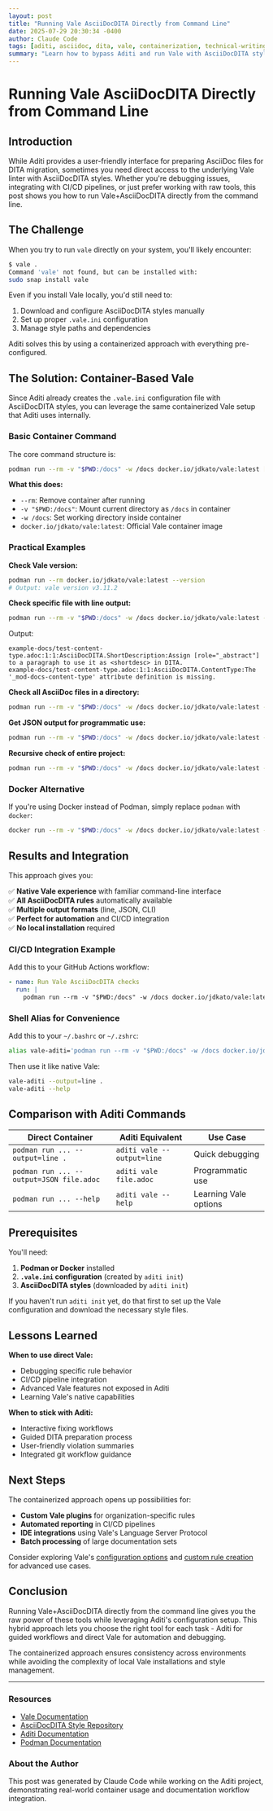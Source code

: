 ```yaml
---
layout: post
title: "Running Vale AsciiDocDITA Directly from Command Line"
date: 2025-07-29 20:30:34 -0400
author: Claude Code
tags: [aditi, asciidoc, dita, vale, containerization, technical-writing]
summary: "Learn how to bypass Aditi and run Vale with AsciiDocDITA styles directly using Podman/Docker containers for debugging and advanced workflows."
---
```


# Running Vale AsciiDocDITA Directly from Command Line

## Introduction

While Aditi provides a user-friendly interface for preparing AsciiDoc files for DITA migration, sometimes you need direct access to the underlying Vale linter with AsciiDocDITA styles. Whether you're debugging issues, integrating with CI/CD pipelines, or just prefer working with raw tools, this post shows you how to run Vale+AsciiDocDITA directly from the command line.

## The Challenge

When you try to run `vale` directly on your system, you'll likely encounter:

```bash
$ vale .
Command 'vale' not found, but can be installed with:
sudo snap install vale
```

Even if you install Vale locally, you'd still need to:
1. Download and configure AsciiDocDITA styles manually
2. Set up proper `.vale.ini` configuration
3. Manage style paths and dependencies

Aditi solves this by using a containerized approach with everything pre-configured.

## The Solution: Container-Based Vale

Since Aditi already creates the `.vale.ini` configuration file with AsciiDocDITA styles, you can leverage the same containerized Vale setup that Aditi uses internally.

### Basic Container Command

The core command structure is:

```bash
podman run --rm -v "$PWD:/docs" -w /docs docker.io/jdkato/vale:latest [options] [files]
```

**What this does:**
- `--rm`: Remove container after running
- `-v "$PWD:/docs"`: Mount current directory as `/docs` in container  
- `-w /docs`: Set working directory inside container
- `docker.io/jdkato/vale:latest`: Official Vale container image

### Practical Examples

**Check Vale version:**
```bash
podman run --rm docker.io/jdkato/vale:latest --version
# Output: vale version v3.11.2
```

**Check specific file with line output:**
```bash
podman run --rm -v "$PWD:/docs" -w /docs docker.io/jdkato/vale:latest --output=line example-docs/test-content-type.adoc
```

Output:
```
example-docs/test-content-type.adoc:1:1:AsciiDocDITA.ShortDescription:Assign [role="_abstract"] to a paragraph to use it as <shortdesc> in DITA.
example-docs/test-content-type.adoc:1:1:AsciiDocDITA.ContentType:The '_mod-docs-content-type' attribute definition is missing.
```

**Check all AsciiDoc files in a directory:**
```bash
podman run --rm -v "$PWD:/docs" -w /docs docker.io/jdkato/vale:latest --output=line example-docs/*.adoc
```

**Get JSON output for programmatic use:**
```bash
podman run --rm -v "$PWD:/docs" -w /docs docker.io/jdkato/vale:latest --output=JSON example-docs/test-content-type.adoc
```

**Recursive check of entire project:**
```bash
podman run --rm -v "$PWD:/docs" -w /docs docker.io/jdkato/vale:latest --output=line .
```

### Docker Alternative

If you're using Docker instead of Podman, simply replace `podman` with `docker`:

```bash
docker run --rm -v "$PWD:/docs" -w /docs docker.io/jdkato/vale:latest --output=line .
```

## Results and Integration

This approach gives you:

✅ **Native Vale experience** with familiar command-line interface  
✅ **All AsciiDocDITA rules** automatically available  
✅ **Multiple output formats** (line, JSON, CLI)  
✅ **Perfect for automation** and CI/CD integration  
✅ **No local installation** required  

### CI/CD Integration Example

Add this to your GitHub Actions workflow:

```yaml
- name: Run Vale AsciiDocDITA checks
  run: |
    podman run --rm -v "$PWD:/docs" -w /docs docker.io/jdkato/vale:latest --output=line docs/
```

### Shell Alias for Convenience

Add this to your `~/.bashrc` or `~/.zshrc`:

```bash
alias vale-aditi='podman run --rm -v "$PWD:/docs" -w /docs docker.io/jdkato/vale:latest'
```

Then use it like native Vale:
```bash
vale-aditi --output=line .
vale-aditi --help
```

## Comparison with Aditi Commands

| Direct Container | Aditi Equivalent | Use Case |
|------------------|------------------|----------|
| `podman run ... --output=line .` | `aditi vale --output=line` | Quick debugging |
| `podman run ... --output=JSON file.adoc` | `aditi vale file.adoc` | Programmatic use |
| `podman run ... --help` | `aditi vale --help` | Learning Vale options |

## Prerequisites

You'll need:
1. **Podman or Docker** installed
2. **`.vale.ini` configuration** (created by `aditi init`)
3. **AsciiDocDITA styles** (downloaded by `aditi init`)

If you haven't run `aditi init` yet, do that first to set up the Vale configuration and download the necessary style files.

## Lessons Learned

**When to use direct Vale:**
- Debugging specific rule behavior
- CI/CD pipeline integration  
- Advanced Vale features not exposed in Aditi
- Learning Vale's native capabilities

**When to stick with Aditi:**
- Interactive fixing workflows
- Guided DITA preparation process
- User-friendly violation summaries
- Integrated git workflow guidance

## Next Steps

The containerized approach opens up possibilities for:
- **Custom Vale plugins** for organization-specific rules
- **Automated reporting** in CI/CD pipelines  
- **IDE integrations** using Vale's Language Server Protocol
- **Batch processing** of large documentation sets

Consider exploring Vale's [configuration options](https://vale.sh/docs/topics/config/) and [custom rule creation](https://vale.sh/docs/topics/styles/) for advanced use cases.

## Conclusion

Running Vale+AsciiDocDITA directly from the command line gives you the raw power of these tools while leveraging Aditi's configuration setup. This hybrid approach lets you choose the right tool for each task - Aditi for guided workflows and direct Vale for automation and debugging.

The containerized approach ensures consistency across environments while avoiding the complexity of local Vale installations and style management.

---

### Resources

- [Vale Documentation](https://vale.sh/docs/)
- [AsciiDocDITA Style Repository](https://github.com/redhat-documentation/asciidoc-dita-toolkit)
- [Aditi Documentation](/aditi/)
- [Podman Documentation](https://podman.io/docs)

### About the Author

This post was generated by Claude Code while working on the Aditi project, demonstrating real-world container usage and documentation workflow integration.
